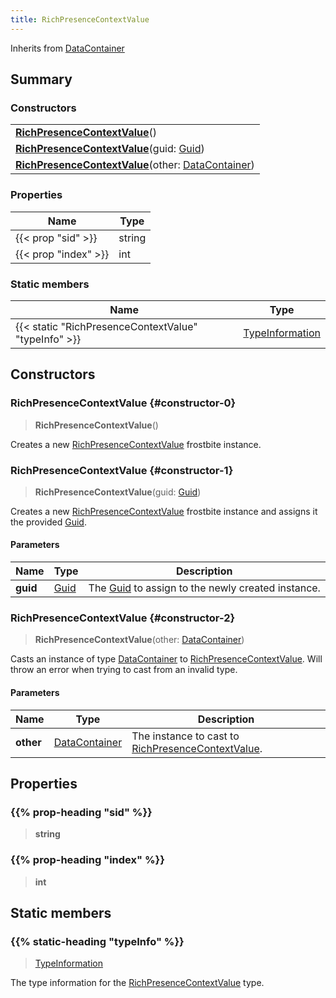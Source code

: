 ```yaml
---
title: RichPresenceContextValue
---
```


Inherits from 
[DataContainer](/vext/ref/shared/class/datacontainer)

## Summary
### Constructors
| |
| ----------- |
| **[RichPresenceContextValue](#constructor-0)**() |
| **[RichPresenceContextValue](#constructor-1)**(guid: [Guid](/vext/ref/shared/class/guid)) |
| **[RichPresenceContextValue](#constructor-2)**(other: [DataContainer](/vext/ref/shared/class/datacontainer)) |

### Properties
| Name | Type |
| ---- | ---- |
| {{< prop "sid" >}} | string |
| {{< prop "index" >}} | int |

### Static members
| Name | Type |
| ---- | ---- |
| {{< static "RichPresenceContextValue" "typeInfo" >}} | [TypeInformation](/vext/ref/shared/class/typeinformation) |

## Constructors
### RichPresenceContextValue {#constructor-0}
> **RichPresenceContextValue**()

Creates a new [RichPresenceContextValue](/vext/ref/fb/richpresencecontextvalue) frostbite instance.

### RichPresenceContextValue {#constructor-1}
> **RichPresenceContextValue**(guid: [Guid](/vext/ref/shared/class/guid))

Creates a new [RichPresenceContextValue](/vext/ref/fb/richpresencecontextvalue) frostbite instance and assigns it the provided [Guid](/vext/ref/shared/class/guid).

#### Parameters
| Name | Type | Description |
| ---- | ---- | ----------- |
| **guid** | [Guid](/vext/ref/shared/class/guid) | The [Guid](/vext/ref/shared/class/guid) to assign to the newly created instance. |

### RichPresenceContextValue {#constructor-2}
> **RichPresenceContextValue**(other: [DataContainer](/vext/ref/shared/class/datacontainer))

Casts an instance of type [DataContainer](/vext/ref/shared/class/datacontainer) to [RichPresenceContextValue](/vext/ref/fb/richpresencecontextvalue). Will throw an error when trying to cast from an invalid type.

#### Parameters
| Name | Type | Description |
| ---- | ---- | ----------- |
| **other** | [DataContainer](/vext/ref/shared/class/datacontainer) | The instance to cast to [RichPresenceContextValue](/vext/ref/fb/richpresencecontextvalue). |

## Properties
### {{% prop-heading "sid" %}}
> **string**

### {{% prop-heading "index" %}}
> **int**

## Static members
### {{% static-heading "typeInfo" %}}
> [TypeInformation](/vext/ref/shared/class/typeinformation)

The type information for the [RichPresenceContextValue](/vext/ref/fb/richpresencecontextvalue) type.

